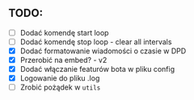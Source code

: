 ## TODO:

- [ ] Dodać komendę start loop
- [ ] Dodać komendę stop loop - clear all intervals
- [x] Dodać formatowanie wiadomości o czasie w DPD
- [x] Przerobić na embed? - v2
- [x] Dodać włączanie featurów bota w pliku config
- [x] Logowanie do pliku .log
- [ ] Zrobić pożądek w `utils`
